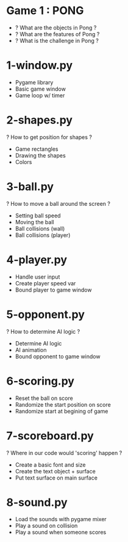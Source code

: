 # Game 1 : PONG
* ? What are the objects in Pong ?
* ? What are the features of Pong ?
* ? What is the challenge in Pong ?

# 1-window.py
* Pygame library
* Basic game window
* Game loop w/ timer

# 2-shapes.py
? How to get position for shapes ?
* Game rectangles
* Drawing the shapes
* Colors

# 3-ball.py
? How to move a ball around the screen ?
* Setting ball speed
* Moving the ball
* Ball collisions (wall)
* Ball collisions (player)

# 4-player.py
* Handle user input
* Create player speed var
* Bound player to game window

# 5-opponent.py
? How to determine AI logic ?
* Determine AI logic
* AI animation
* Bound opponent to game window

# 6-scoring.py
* Reset the ball on score
* Randomize the start position on score
* Randomize start at begining of game

# 7-scoreboard.py
? Where in our code would 'scoring' happen ?
* Create a basic font and size
* Create the text object + surface
* Put text surface on main surface

# 8-sound.py
* Load the sounds with pygame mixer
* Play a sound on collision
* Play a sound when someone scores
